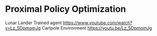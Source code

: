# Proximal Policy Optimization 
Lunar Lander Trained agent
https://www.youtube.com/watch?v=Lz_5DpmomJg
Cartpole Environment
https://youtu.be/Lz_5DpmomJg

